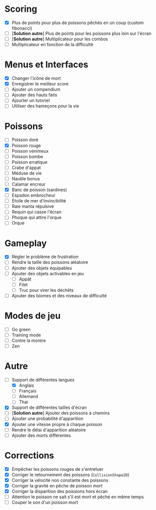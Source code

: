 # Scoring

- [x] Plus de points pour plus de poissons pêchés en un coup (custom fibonacci)
- [ ] [**Solution autre**] Plus de points pour les poissons plus loin sur l'écran
- [ ] [**Solution autre**] Multiplicateur pour les combos
- [ ] Multiplicateur en fonction de la difficulté

# Menus et Interfaces

- [x] Changer l'icône de mort
- [x] Enregistrer le meilleur score
- [ ] Ajouter un compendium
- [ ] Ajouter des hauts faits
- [ ] Ajourter un tutoriel
- [ ] Utiliser des hameçons pour la vie

# Poissons

- [ ] Poisson doré
- [x] Poisson rouge
- [ ] Poisson venimeux
- [ ] Poisson bombe
- [ ] Poisson erratique
- [ ] Crabe d'appat
- [ ] Méduse de vie
- [ ] Nautile bonus
- [ ] Calamar encreur
- [x] Banc de poisson (sardines)
- [ ] Espadon embrocheur
- [ ] Étoile de mer d'invincibilité
- [ ] Raie manta répulsive
- [ ] Requin qui casse l'écran
- [ ] Phoque qui attire l'orque
- [ ] Orque

# Gameplay

- [x] Régler le problème de frustration
- [ ] Rendre la taille des poissons aléatoire
- [ ] Ajouter des objets équipables
- [ ] Ajouter des objets activables en jeu
    - [ ] Appât
    - [ ] Filet
    - [ ] Truc pour virer les déchêts
- [ ] Ajouter des biomes et des niveaux de difficulté

# Modes de jeu

- [ ] Go green
- [ ] Training mode
- [ ] Contre la montre
- [ ] Zen

# Autre

- [ ] Support de différentes langues
    - [x] Anglais
    - [ ] Français
    - [ ] Allemand
    - [ ] Thai
- [x] Support de différentes tailles d'écran
- [ ] [**Solution autre**] Ajouter des poissons à chemins
- [ ] Ajouter une probabilité d'apparition
- [x] Ajouter une vitesse propre à chaque poisson
- [ ] Rendre le délai d'apparition aléatoire
- [ ] Ajouter des morts différentes

# Corrections

- [x] Empêcher les poissons rouges de s'entretuer
- [x] Corriger le retournement des poissons (`CollisionShape2D`)
- [X] Corriger la vélocité non constante des poissons
- [x] Corriger la gravité en pêche de poisson mort
- [x] Corriger la disparition des poissions hors écran
- [ ] Attention le poisson ne sait s'il est mort et pêché en même temps
- [ ] Couper le son d'un poisson mort
